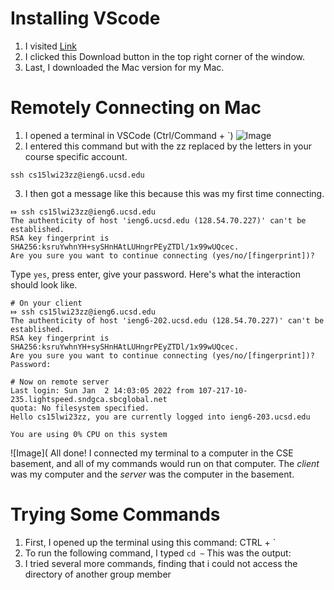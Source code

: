 # Installing VScode 
1. I visited [Link](https://code.visualstudio.com/)
2. I clicked this Download button in the top right corner of the window.
3. Last, I downloaded the Mac version for my Mac. 

# Remotely Connecting on Mac
1. I opened a terminal in VSCode (Ctrl/Command + `)
![Image](https://user-images.githubusercontent.com/57383573/212238996-beeec690-831f-4965-a254-632039eb4e35.png)
2. I entered this command but with the zz replaced by the letters in your course specific account. 
```
ssh cs15lwi23zz@ieng6.ucsd.edu
```
3. I then got a message like this because this was my first time connecting.
```
⤇ ssh cs15lwi23zz@ieng6.ucsd.edu
The authenticity of host 'ieng6.ucsd.edu (128.54.70.227)' can't be established.
RSA key fingerprint is SHA256:ksruYwhnYH+sySHnHAtLUHngrPEyZTDl/1x99wUQcec.
Are you sure you want to continue connecting (yes/no/[fingerprint])? 
```
Type ```yes```, press enter, give your password. Here's what the interaction should look like.
```
# On your client
⤇ ssh cs15lwi23zz@ieng6.ucsd.edu
The authenticity of host 'ieng6-202.ucsd.edu (128.54.70.227)' can't be established.
RSA key fingerprint is SHA256:ksruYwhnYH+sySHnHAtLUHngrPEyZTDl/1x99wUQcec.
Are you sure you want to continue connecting (yes/no/[fingerprint])? 
Password:
```
```
# Now on remote server
Last login: Sun Jan  2 14:03:05 2022 from 107-217-10-235.lightspeed.sndgca.sbcglobal.net
quota: No filesystem specified.
Hello cs15lwi23zz, you are currently logged into ieng6-203.ucsd.edu

You are using 0% CPU on this system
```
![Image](
All done! I connected my terminal to a computer in the CSE basement, and all of my commands would run on that computer. The *client* was my computer and the *server* was the computer in the basement.


# Trying Some Commands
1. First, I opened up the terminal using this command: CTRL + `
2. To run the following command, I typed ```cd ~``` This was the output:
3. I tried several more commands, finding that i could not access the directory of another group member
